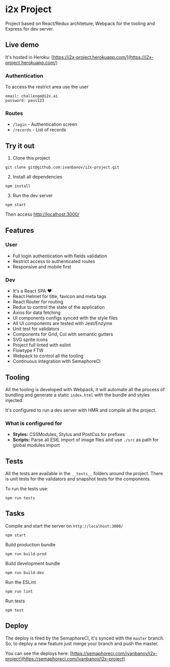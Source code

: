 # i2x Project

Project based on React/Redux architeture, Webpack for the tooling and Express for dev server.

## Live demo

It's hosted in Heroku: [https://i2x-project.herokuapp.com/](https://i2x-project.herokuapp.com/)

### Authentication
To access the restrict area use the user
```
email: challenge@i2x.ai
password: pass123
```

### Routes
- `/login` - Authentication screen
- `/records` - List of records

## Try it out
1. Clone this project
```
git clone git@github.com:ivanbanov/i2x-project.git
```

2. Install all dependencies
```
npm install
```

3. Run the dev server
```
npm start
```

Then access [http://localhost:3000/](http://localhost:3000/)

##  Features
### User
- Full login authentication with fields validation
- Restrict access to authenticated routes
- Responsive and mobile first

### Dev
- It's a React SPA ❤
- React Helmet for title, favicon and meta tags
- React Router for routing
- Redux to control the state of the application
- Axios for data fetching
- UI components configs synced with the style files
- All UI components are tested with Jest/Enzyme
- Unit test for validators
- Components for Grid, Col with semantic gutters
- SVG sprite icons
- Project full linted with eslint
- Flowtype FTW
- Webpack to control all the tooling
- Continuous integration with SemaphoreCI

## Tooling

All the tooling is developed with Webpack, it will automate all the process of bundling and generate a static `index.html` with the bundle and styles injected.

It's configured to run a dev server with HMR and compile all the project.

### What is configured for
- **Styles:** CSSModules, Stylus and PostCss for prefixes
- **Scripts:** Parse all ES6, import of image files and use `./src` as path for global modules import

## Tests
All the tests are available in the `__tests__` folders around the project. There is unit tests for the validators and snapshot tests for the components.

To run the tests use:
```
npm run tests
```

## Tasks
Compile and start the server on `http://localhost:3000/`

```
npm start
```

Build production bundle
```
npm run build-prod
```

Build development bundle
```
npm run build-dev
```

Run the ESLint
```
npm run lint
```

Run tests

```
npm test
```

## Deploy
The deploy is fired by the SemaphoreCI, it's synced with the `master` branch.
So, to deploy a new feature just merge your branch and push the master.

You can see the deploys here: [https://semaphoreci.com/ivanbanov/i2x-project](https://semaphoreci.com/ivanbanov/i2x-project)
